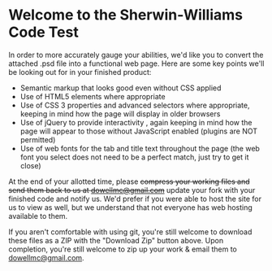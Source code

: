Welcome to the Sherwin-Williams Code Test
==========================================

In order to more accurately gauge your abilities, we'd like you to convert the attached .psd file into a functional web page. Here are some key points we'll be looking out for in your finished product:

* Semantic markup that looks good even without CSS applied
* Use of HTML5 elements where appropriate
* Use of CSS 3 properties and advanced selectors where appropriate, keeping in mind how the page will display in older browsers
* Use of jQuery to provide interactivity , again keeping in mind how the page will appear to those without JavaScript enabled (plugins are NOT permitted)
* Use of web fonts for the tab and title text throughout the page (the web font you select does not need to be a perfect match, just try to get it close)

At the end of your allotted time, please ~~compress your working files and send them back to us at dowellmc@gmail.com~~ update your fork with your finished code and notify us. We'd prefer if you were able to host the site for us to view as well, but we understand that not everyone has web hosting available to them.

If you aren't comfortable with using git, you're still welcome to download these files as a ZIP with the "Download Zip" button above. Upon completion, you're still welcome to zip up your work & email them to dowellmc@gmail.com. 